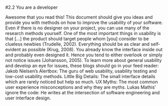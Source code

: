 #2.2 You are a developer

Awesome that you read this! This document should give you ideas and provide you with methods on how to improve the usability of your software. Even if there is no designer on your project, you can use many of the research methods yourself. 
One of the most important things in usability is that […] the product should target people whom [you] consider to be clueless newbies (Trudelle, 2002). Everything should be as clear and self-evident as possible (Krug, 2008). You already know the interface inside out and probably even designed it. Hence you tend to either overlook or simply not notice issues (Johansson, 2005). 
To learn more about general usability and develop an eye for issues, these blogs should go in your feed reader: 
Jakob Nielsen’s Alertbox: The guru of web usability, usability testing and low-cost usability methods. 
Little Big Details: The small interface details which are rarely noticed but help so much. 
UX Myths: The most common user experience misconceptions and why they are myths. 
Lukas Mathis’ ignore the code: He writes at the intersection of software engineering and user interface design. 


